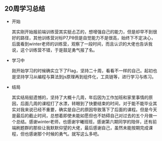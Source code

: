 ## 20周学习总结

- 开始

  ​	其实刚开始报前端训练营其实挺忐忑的，想增强自己的能力，但是却早不到很好的路径，其他训练营对标P7,P8但是自觉能力不是很高，始终下不定决心，后面看到winter老师的训练营，观察了一段时间，而且认识的大佬也告诉我说，这个训练营不错，于是鼓足勇气报了名。

  

- 学习中

  ​	刚开始学习的时候确实立下了Flag，坚持二十周，看看不一样的自己。起初也是坚持学习从编程与算法到js原理再到组件化，工具链等，进行学习与练习。

  

- 结局

  ​	其实结局挺遗憾的，坚持了大概十几周，年后因为工作加班和家里事情的原因，后面几周的课程打了水漂，转眼到了快要结束的时间，对于能不能毕业其实对我来说已经不重要，确实是自己的原因导致落下了后面的课程。但是今天是最后的截止时间，总想着即使未能如愿但也不妨碍自己对过去的五个月做一个总结。感谢winter老师，也感谢宇曦班班，感谢第六期同学的陪伴，还有前端刷题群的那些让我默默仰望的大佬，最后感谢自己，虽然未能按期完成课程，但也感谢那个时候的勇气。就写这么多吧。